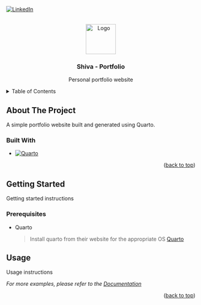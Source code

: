 <a name="readme-top"></a>
[![LinkedIn][linkedin-shield]][linkedin-url]


<!-- PROJECT LOGO -->
<br />
<div align="center">
  <a href="https://github.com/mshiva/mshiva.github.io">
    <img src="images/logo.png" alt="Logo" width="80" height="80">
  </a>

  <h3 align="center">Shiva - Portfolio</h3>

  <p align="center">
    Personal portfolio website
    <br />   
  </p>
</div>



<!-- TABLE OF CONTENTS -->
<details>
  <summary>Table of Contents</summary>
  <ol>
    <li>
      <a href="#about-the-project">About The Project</a>
      <ul>
        <li><a href="#built-with">Built With</a></li>
      </ul>
    </li>
    <li>
      <a href="#getting-started">Getting Started</a>
      <ul>
        <li><a href="#prerequisites">Prerequisites</a></li>        
      </ul>
    </li>
    <li><a href="#usage">Usage</a></li>
  </ol>
</details>



<!-- ABOUT THE PROJECT -->
## About The Project

A simple portfolio website built and generated using Quarto.

### Built With

* [![Quarto][Quarto]][Quarto-url]

<p align="right">(<a href="#readme-top">back to top</a>)</p>

<!-- GETTING STARTED -->
## Getting Started

Getting started instructions

### Prerequisites

* Quarto
  > Install quarto from their website for the appropriate OS [Quarto][Quarto-url]

<!-- USAGE EXAMPLES -->
## Usage

Usage instructions

_For more examples, please refer to the [Documentation](https://example.com)_

<p align="right">(<a href="#readme-top">back to top</a>)</p>


<!-- MARKDOWN LINKS & IMAGES -->
<!-- https://www.markdownguide.org/basic-syntax/#reference-style-links -->
[linkedin-shield]: https://img.shields.io/badge/-LinkedIn-black.svg?style=for-the-badge&logo=linkedin&colorB=555
[linkedin-url]: https://linkedin.com/in/sivabalanmuthukumar

[Quarto]: https://img.shields.io/badge/quarto-000000?style=for-the-badge&logo=quarto&logoColor=white
[Quarto-url]: https://quarto.org/